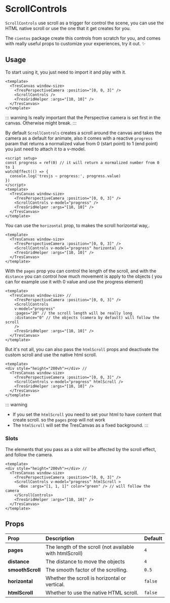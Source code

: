 # ScrollControls

<DocsDemo>
  <ScrollControlsDemo />
</DocsDemo>

`ScrollControls` use scroll as a trigger for control the scene, you can use the HTML native scroll or use the one that it get creates for you.

The `cientos` package create this controls from scratch for you, and comes with really useful props to customize your experiences, try it out. ✨

## Usage

To start using it, you just need to import it and play with it.

```vue{4}
<template>
  <TresCanvas window-size>
    <TresPerspectiveCamera :position="[0, 0, 3]" />
    <ScrollControls />
    <TresGridHelper :args="[10, 10]" />
  </TresCanvas>
</template>
```

::: warning
Is really important that the Perspective camera is set first in the canvas. Otherwise might break.
:::

By default `ScrollControls` creates a scroll around the canvas and takes the camera as a default for animate, also it comes with a reactive `progress` param that returns a normalized value from 0 (start point) to 1 (end point) you just need to attach it to a v-model.

```vue{2-5,10}
<script setup>
const progress = ref(0) // it will return a normalized number from 0 to 1
watchEffect(() => {
  console.log('tresjs ~ progress:', progress.value)
})
</script>
<template>
  <TresCanvas window-size>
    <TresPerspectiveCamera :position="[0, 0, 3]" />
    <ScrollControls v-model="progress" />
    <TresGridHelper :args="[10, 10]" />
  </TresCanvas>
</template>
```

You can use the `horizontal` prop, to makes the scroll horizontal way,.

```vue{4}
<template>
  <TresCanvas window-size>
    <TresPerspectiveCamera :position="[0, 0, 3]" />
    <ScrollControls v-model="progress" horizontal />
    <TresGridHelper :args="[10, 10]" />
  </TresCanvas>
</template>
```

With the `pages` prop you can control the length of the scroll, and with the `distance` you can control how much movement is apply to the objects ( you can for example use it with 0 value and use the progress element)

```vue{4-8}
<template>
  <TresCanvas window-size> // 
    <TresPerspectiveCamera :position="[0, 0, 3]" />
    <ScrollControls
    v-model="progress"
    :pages="20" // the scroll length will be really long
    :distance="0" // the objects (camera by default) will follow the scroll
    />
    <TresGridHelper :args="[10, 10]" />
  </TresCanvas>
</template>
```

But it's not all, you can also pass the `htmlScroll` props and deactivate the custom scroll and use the native html scroll.

```vue{5}
<template>
<div style="height="200vh"></div> //
  <TresCanvas window-size>
    <TresPerspectiveCamera :position="[0, 0, 3]" />
    <ScrollControls v-model="progress" htmlScroll />
    <TresGridHelper :args="[10, 10]" />
  </TresCanvas>
</template>
```

::: warning
- If you set the `htmlScroll` you need to set your html to have content that create scroll. so the `pages` prop will not work
- The `htmlScroll` will set the TresCanvas as a fixed background.
:::

### Slots

The elements that you pass as a slot will be affected by the scroll effect, and follow the camera.

```vue{5-7}
<template>
<div style="height="200vh"></div> //
  <TresCanvas window-size>
    <TresPerspectiveCamera :position="[0, 0, 3]" />
    <ScrollControls v-model="progress" htmlScroll >
      <Box :args="[1, 1, 1]" color="green" /> // will follow the camera
    </ScrollControls>
    <TresGridHelper :args="[10, 10]" />
  </TresCanvas>
</template>
```

## Props

| Prop             | Description                                              | Default |
| :--------------- | :------------------------------------------------------- | ------- |
| **pages**        | The length of the scroll (not available with htmlScroll) | `4`     |
| **distance**     | The distance to move the objects                         | `4`     |
| **smoothScroll** | The smooth factor of the scrolling.                      | `0.5`   |
| **horizontal**   | Whether the scroll is horizontal or vertical.            | `false` |
| **htmlScroll**   | Whether to use the native HTML scroll.                   | `false` |

